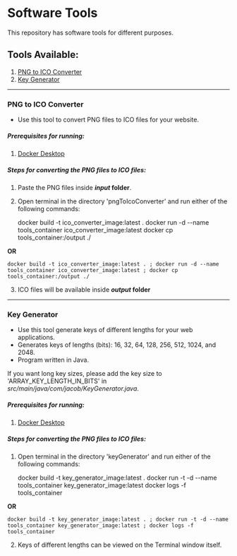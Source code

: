# Software Tools
This repository has software tools for different purposes. 

## Tools Available:
1. [PNG to ICO Converter](#png-to-ico-converter)
2. [Key Generator](#key-generator)

---
### PNG to ICO Converter
- Use this tool to convert PNG files to ICO files for your website. 

##### Prerequisites for running:
1. [Docker Desktop](https://www.docker.com/products/docker-desktop/)


##### Steps for converting the PNG files to ICO files:
1. Paste the PNG files inside **_input_ folder**.
2. Open terminal in the directory 'pngToIcoConverter' and run either of the following commands:


    docker build -t ico_converter_image:latest .
    docker run -d --name tools_container ico_converter_image:latest
    docker cp tools_container:/output ./

**OR**

    docker build -t ico_converter_image:latest . ; docker run -d --name tools_container ico_converter_image:latest ; docker cp tools_container:/output ./

3. ICO files will be available inside **_output_ folder**
---
### Key Generator
- Use this tool generate keys of different lengths for your web applications.
- Generates keys of lengths (bits): 16, 32, 64, 128, 256, 512, 1024, and 2048.
- Program written in Java. 

If you want long key sizes, please add the key size to 'ARRAY_KEY_LENGTH_IN_BITS' in _src/main/java/com/jacob/KeyGenerator.java_. 

##### Prerequisites for running:
1. [Docker Desktop](https://www.docker.com/products/docker-desktop/)


##### Steps for converting the PNG files to ICO files:
1. Open terminal in the directory 'keyGenerator' and run either of the following commands:


    docker build -t key_generator_image:latest .
    docker run -t -d --name tools_container key_generator_image:latest
    docker logs -f tools_container

**OR**

    docker build -t key_generator_image:latest . ; docker run -t -d --name tools_container key_generator_image:latest ; docker logs -f tools_container

2. Keys of different lengths can be viewed on the Terminal window itself.  
